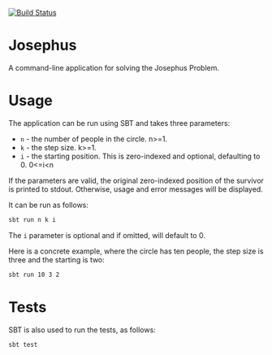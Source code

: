 [![Build Status](https://travis-ci.org/epileptic-fish/josephus.svg?branch=master)](https://travis-ci.org/epileptic-fish/josephus)

# Josephus

A command-line application for solving the Josephus Problem.

# Usage

The application can be run using SBT and takes three parameters:

* `n` - the number of people in the circle. n>=1.
* `k` - the step size. k>=1.
* `i` - the starting position. This is zero-indexed and optional, defaulting to 0. 0<=i<n

If the parameters are valid, the original zero-indexed position of the survivor is printed to stdout. Otherwise, usage and error messages will be displayed.

It can be run as follows:

```sh
sbt run n k i
```

The `i` parameter is optional and if omitted, will default to 0.

Here is a concrete example, where the circle has ten people, the step size is three and the starting is two:

```sh
sbt run 10 3 2
```

# Tests

SBT is also used to run the tests, as follows:

```sh
sbt test
```
